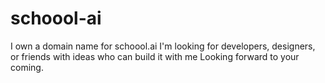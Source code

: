 # schoool-ai

I own a domain name for schoool.ai
I'm looking for developers, designers, or friends with ideas who can build it with me
Looking forward to your coming.
